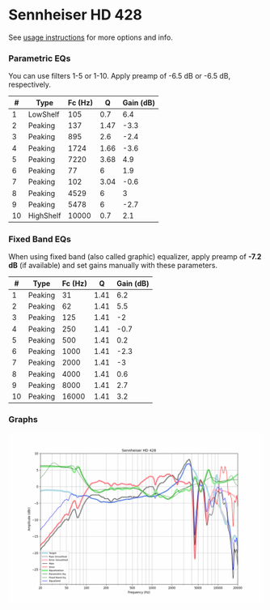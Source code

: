 # Sennheiser HD 428
See [usage instructions](https://github.com/jaakkopasanen/AutoEq#usage) for more options and info.

### Parametric EQs
You can use filters 1-5 or 1-10. Apply preamp of -6.5 dB or -6.5 dB, respectively.

|   # | Type      |   Fc (Hz) |    Q |   Gain (dB) |
|-----|-----------|-----------|------|-------------|
|   1 | LowShelf  |       105 | 0.7  |         6.4 |
|   2 | Peaking   |       137 | 1.47 |        -3.3 |
|   3 | Peaking   |       895 | 2.6  |        -2.4 |
|   4 | Peaking   |      1724 | 1.66 |        -3.6 |
|   5 | Peaking   |      7220 | 3.68 |         4.9 |
|   6 | Peaking   |        77 | 6    |         1.9 |
|   7 | Peaking   |       102 | 3.04 |        -0.6 |
|   8 | Peaking   |      4529 | 6    |         3   |
|   9 | Peaking   |      5478 | 6    |        -2.7 |
|  10 | HighShelf |     10000 | 0.7  |         2.1 |

### Fixed Band EQs
When using fixed band (also called graphic) equalizer, apply preamp of **-7.2 dB** (if available) and set gains manually with these parameters.

|   # | Type    |   Fc (Hz) |    Q |   Gain (dB) |
|-----|---------|-----------|------|-------------|
|   1 | Peaking |        31 | 1.41 |         6.2 |
|   2 | Peaking |        62 | 1.41 |         5.5 |
|   3 | Peaking |       125 | 1.41 |        -2   |
|   4 | Peaking |       250 | 1.41 |        -0.7 |
|   5 | Peaking |       500 | 1.41 |         0.2 |
|   6 | Peaking |      1000 | 1.41 |        -2.3 |
|   7 | Peaking |      2000 | 1.41 |        -3   |
|   8 | Peaking |      4000 | 1.41 |         0.6 |
|   9 | Peaking |      8000 | 1.41 |         2.7 |
|  10 | Peaking |     16000 | 1.41 |         3.2 |

### Graphs
![](./Sennheiser%20HD%20428.png)
